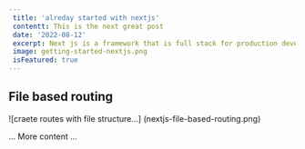 ```yaml
---
 title: 'alreday started with nextjs'
 contentt: This is the next great post
 date: '2022-08-12'
 excerpt: Next js is a framework that is full stack for production development development
 image: getting-started-nextjs.png
 isFeatured: true
---
```

## File based routing

![craete routes with file structure...] (nextjs-file-based-routing.png)

... More content ...
